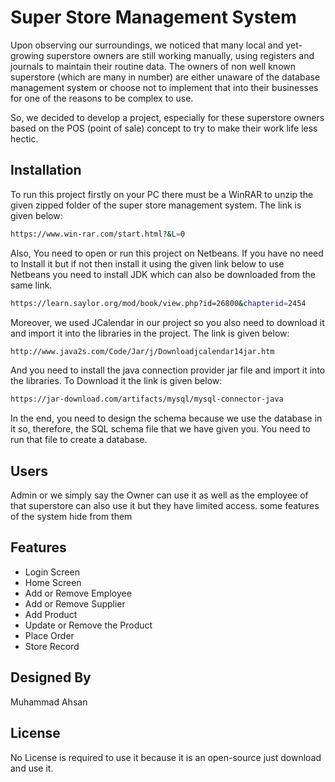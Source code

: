 # Super Store Management System

Upon observing our surroundings, we noticed that many local and yet-growing superstore owners are still working manually, using registers and journals to maintain their routine data. The owners of non well known superstore (which are many in number) are either unaware of the database management system or choose not to implement that into their businesses for one of the reasons to be complex to use.

So, we decided to develop a project, especially for these superstore owners based on the POS (point of sale) concept to try to make their work life less hectic.

## Installation
To run this project firstly on your PC there must be a WinRAR to unzip the given zipped folder of the super store management system. The link is given below:

```bash
https://www.win-rar.com/start.html?&L=0
```
Also, You need to open or run this project on Netbeans. If you have no need to Install it but if not then install it using the given link below to use Netbeans you need to install JDK which can also be downloaded from the same link.

```bash
https://learn.saylor.org/mod/book/view.php?id=26800&chapterid=2454
```

Moreover, we used JCalendar in our project so you also need to download it and import it into the libraries in the project. The link is given below:

```bash
http://www.java2s.com/Code/Jar/j/Downloadjcalendar14jar.htm
```
And you need to install the java connection provider jar file and import it into the libraries. To Download it the link is given below:

```bash
https://jar-download.com/artifacts/mysql/mysql-connector-java
```

In the end, you need to design the schema because we use the database in it so, therefore, the SQL schema file that we have given you. You need to run that file to create a database.

## Users
Admin or we simply say the Owner can use it as well as the employee of that superstore can also use it but they have limited access. some features of the system hide from them

## Features

- Login Screen
- Home Screen
- Add or Remove Employee
- Add or Remove Supplier
- Add Product
- Update or Remove the Product
- Place Order
- Store Record

## Designed By
Muhammad Ahsan

## License

No License is required to use it because it is an open-source just download and use it.
